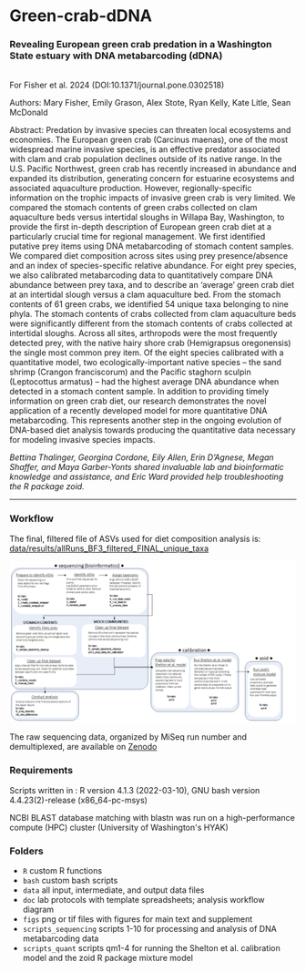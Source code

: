 # Green-crab-dDNA

### Revealing European green crab predation in a Washington State estuary with DNA metabarcoding (dDNA)
<br>
For  Fisher et al. 2024 (DOI:10.1371/journal.pone.0302518)

Authors: Mary Fisher, Emily Grason, Alex Stote, Ryan Kelly, Kate Litle, Sean McDonald

Abstract: Predation by invasive species can threaten local ecosystems and economies. The European green crab (Carcinus maenas), one of the most widespread marine invasive species, is an effective predator associated with clam and crab population declines outside of its native range. In the U.S. Pacific Northwest, green crab has recently increased in abundance and expanded its distribution, generating concern for estuarine ecosystems and associated aquaculture production. However, regionally-specific information on the trophic impacts of invasive green crab is very limited. We compared the stomach contents of green crabs collected on clam aquaculture beds versus intertidal sloughs in Willapa Bay, Washington, to provide the first in-depth description of European green crab diet at a particularly crucial time for regional management. We first identified putative prey items using DNA metabarcoding of stomach content samples. We compared diet composition across sites using prey presence/absence and an index of species-specific relative abundance. For eight prey species, we also calibrated metabarcoding data to quantitatively compare DNA abundance between prey taxa, and to describe an ‘average’ green crab diet at an intertidal slough versus a clam aquaculture bed. From the stomach contents of 61 green crabs, we identified 54 unique taxa belonging to nine phyla. The stomach contents of crabs collected from clam aquaculture beds were significantly different from the stomach contents of crabs collected at intertidal sloughs. Across all sites, arthropods were the most frequently detected prey, with the native hairy shore crab (Hemigrapsus oregonensis) the single most common prey item. Of the eight species calibrated with a quantitative model, two ecologically-important native species – the sand shrimp (Crangon franciscorum) and the Pacific staghorn sculpin (Leptocottus armatus) – had the highest average DNA abundance when detected in a stomach content sample. In addition to providing timely information on green crab diet, our research demonstrates the novel application of a recently developed model for more quantitative DNA metabarcoding. This represents another step in the ongoing evolution of DNA-based diet analysis towards producing the quantitative data necessary for modeling invasive species impacts.


*Bettina Thalinger, Georgina Cordone, Eily Allen, Erin D’Agnese, Megan Shaffer, and Maya Garber-Yonts shared invaluable lab and bioinformatic knowledge and assistance, and Eric Ward provided help troubleshooting the R package zoid.*  
___________________


### Workflow

The final, filtered file of ASVs used for diet composition analysis is: [data/results/allRuns_BF3_filtered_FINAL_unique_taxa](https://github.com/mfisher5/Green-crab-dDNA/blob/main/data/results/allRuns_BF3_filtered_FINAL_unique_taxa.csv)

![doc-worksflow-img](https://github.com/mfisher5/Green-crab-dDNA/blob/main/doc/analysis_workflow.png?raw=true)

The raw sequencing data, organized by MiSeq run number and demultiplexed, are available on 
[Zenodo](https://doi.org/10.5281/zenodo.10850508)



### Requirements

Scripts written in : R version 4.1.3 (2022-03-10), GNU bash version 4.4.23(2)-release (x86_64-pc-msys)

NCBI BLAST database matching with blastn was run on a high-performance compute (HPC) cluster (University of Washington's HYAK)


### Folders
- `R` custom R functions
- `bash` custom bash scripts 
- `data` all input, intermediate, and output data files
- `doc` lab protocols with template spreadsheets; analysis workflow diagram
- `figs` png or tif files with figures for main text and supplement
- `scripts_sequencing` scripts 1-10 for processing and analysis of DNA metabarcoding data
- `scripts_quant` scripts qm1-4 for running the Shelton et al. calibration model and the zoid R package mixture model



